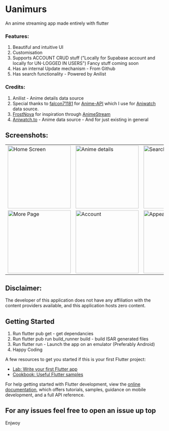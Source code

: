 # Uanimurs

An anime streaming app made entirely with flutter 

### Features:
1. Beautiful and intuitive UI
2. Customisation
3. Supports ACCOUNT CRUD stuff ("Locally for Supabase account and locally for UN-LOGGED IN USERS") Fancy stuff coming soon
4. Has an internal Update mechanism - From Github
5. Has search functionality - Powered by Anilist

### Credits:
1. Anilist - Anime details data source
2.  Special thanks to [falcon71181](https://github.com/falcon71181) for [Anime-API](https://github.com/falcon71181/Anime-API)
        which I use for [Aniwatch](https://aniwatchtv.to/) data source.
3. [FrostNova](https://github.com/frostnova721) for inspiration through [AnimeStream](https://github.com/frostnova721/animestream)
4. [Aniwatch.to](https://github.com/frostnova721/animestream) - Anime data source - And for just existing in general

## Screenshots:

<table>
  <tr>
        <td><img src="https://github.com/user-attachments/assets/7e584dfb-1f82-4003-8204-ad425e9720a6" width="200" alt="Home Screen"/></td>
        <td><img src="https://github.com/user-attachments/assets/26974927-eb97-44e1-9862-e51cd7c4dc63" width="200" alt="Anime details"/></td>
        <td><img src="https://github.com/user-attachments/assets/2b427489-b8e6-47b2-afb9-25f265e4d77d" width="200" alt="Search Screen"/></td>
        <td><img src="https://github.com/user-attachments/assets/125f73b6-e92d-4835-9cc9-cfdec4240a59" width="200" alt="Watch List Screen"/></td>
  </tr>
  <tr>
          <td><img src="https://github.com/user-attachments/assets/eb3b8421-1cde-4f1e-bf43-549e6330308d" width="200" alt="More Page"/></td>
          <td><img src="https://github.com/user-attachments/assets/d5d69501-b840-4ff2-871a-a1d2bb4e5a5d" width="200" alt="Account"/></td>
          <td><img src="https://github.com/user-attachments/assets/03485fcf-0858-406c-943b-efc58a08609d" width="200" alt="Appearance"/></td>
          <td><img src="https://github.com/user-attachments/assets/21ac0a38-fe63-401e-abd3-967b68191fb2" width="200" alt="Player settings"/></td>
  </tr>
</table>

## Disclaimer:

The developer of this application does not have any affiliation with the content providers available, and this application hosts zero content.

## Getting Started

1. Run flutter pub get - get dependancies 
2. Run flutter pub run build_runner build - build ISAR generated files
3. Run flutter run - Launch the app on an emulator (Preferably Android)
4. Happy Coding

A few resources to get you started if this is your first Flutter project:

- [Lab: Write your first Flutter app](https://docs.flutter.dev/get-started/codelab)
- [Cookbook: Useful Flutter samples](https://docs.flutter.dev/cookbook)

For help getting started with Flutter development, view the
[online documentation](https://docs.flutter.dev/), which offers tutorials,
samples, guidance on mobile development, and a full API reference.

## For any issues feel free to open an issue up top

Enjwoy

